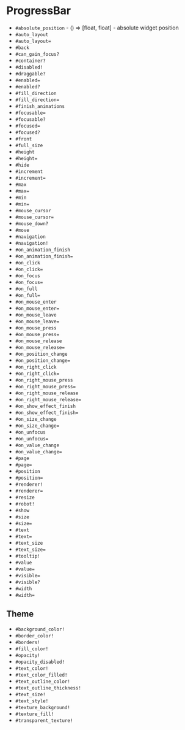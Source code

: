 ProgressBar
===
- `#absolute_position` - () => [float, float] - absolute widget position
- `#auto_layout`
- `#auto_layout=`
- `#back`
- `#can_gain_focus?`
- `#container?`
- `#disabled!`
- `#draggable?`
- `#enabled=`
- `#enabled?`
- `#fill_direction`
- `#fill_direction=`
- `#finish_animations`
- `#focusable=`
- `#focusable?`
- `#focused=`
- `#focused?`
- `#front`
- `#full_size`
- `#height`
- `#height=`
- `#hide`
- `#increment`
- `#increment=`
- `#max`
- `#max=`
- `#min`
- `#min=`
- `#mouse_cursor`
- `#mouse_cursor=`
- `#mouse_down?`
- `#move`
- `#navigation`
- `#navigation!`
- `#on_animation_finish`
- `#on_animation_finish=`
- `#on_click`
- `#on_click=`
- `#on_focus`
- `#on_focus=`
- `#on_full`
- `#on_full=`
- `#on_mouse_enter`
- `#on_mouse_enter=`
- `#on_mouse_leave`
- `#on_mouse_leave=`
- `#on_mouse_press`
- `#on_mouse_press=`
- `#on_mouse_release`
- `#on_mouse_release=`
- `#on_position_change`
- `#on_position_change=`
- `#on_right_click`
- `#on_right_click=`
- `#on_right_mouse_press`
- `#on_right_mouse_press=`
- `#on_right_mouse_release`
- `#on_right_mouse_release=`
- `#on_show_effect_finish`
- `#on_show_effect_finish=`
- `#on_size_change`
- `#on_size_change=`
- `#on_unfocus`
- `#on_unfocus=`
- `#on_value_change`
- `#on_value_change=`
- `#page`
- `#page=`
- `#position`
- `#position=`
- `#renderer!`
- `#renderer=`
- `#resize`
- `#robot!`
- `#show`
- `#size`
- `#size=`
- `#text`
- `#text=`
- `#text_size`
- `#text_size=`
- `#tooltip!`
- `#value`
- `#value=`
- `#visible=`
- `#visible?`
- `#width`
- `#width=`
## Theme
- `#background_color!`
- `#border_color!`
- `#borders!`
- `#fill_color!`
- `#opacity!`
- `#opacity_disabled!`
- `#text_color!`
- `#text_color_filled!`
- `#text_outline_color!`
- `#text_outline_thickness!`
- `#text_size!`
- `#text_style!`
- `#texture_background!`
- `#texture_fill!`
- `#transparent_texture!`
